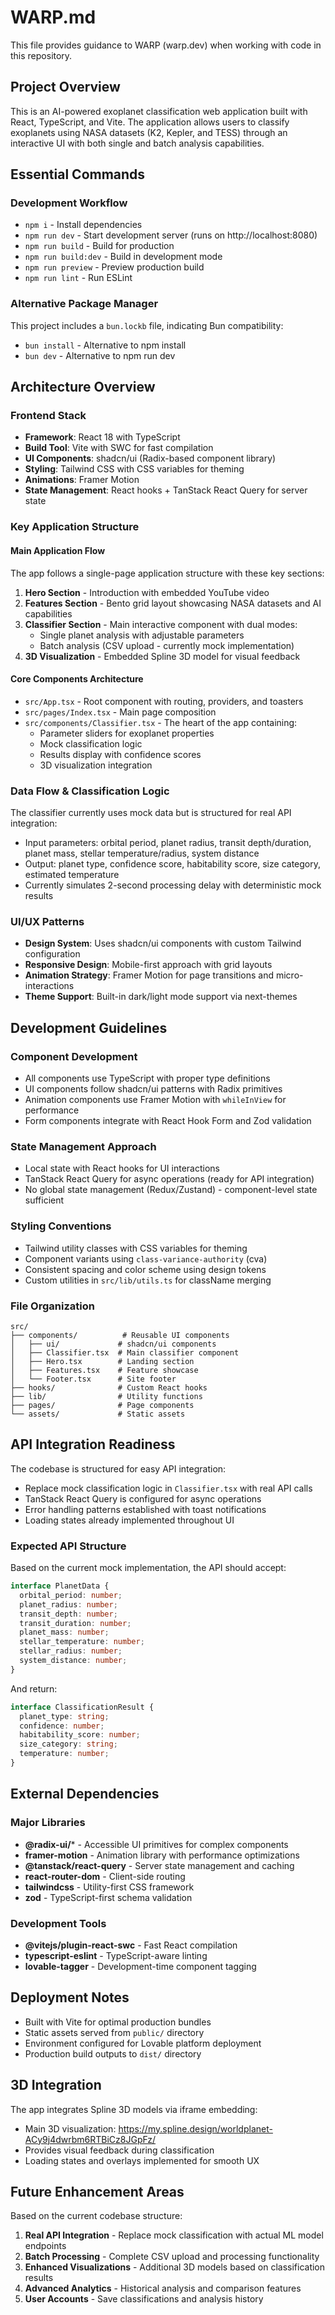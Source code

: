 # WARP.md

This file provides guidance to WARP (warp.dev) when working with code in this repository.

## Project Overview

This is an AI-powered exoplanet classification web application built with React, TypeScript, and Vite. The application allows users to classify exoplanets using NASA datasets (K2, Kepler, and TESS) through an interactive UI with both single and batch analysis capabilities.

## Essential Commands

### Development Workflow
- `npm i` - Install dependencies
- `npm run dev` - Start development server (runs on http://localhost:8080)
- `npm run build` - Build for production
- `npm run build:dev` - Build in development mode
- `npm run preview` - Preview production build
- `npm run lint` - Run ESLint

### Alternative Package Manager
This project includes a `bun.lockb` file, indicating Bun compatibility:
- `bun install` - Alternative to npm install
- `bun dev` - Alternative to npm run dev

## Architecture Overview

### Frontend Stack
- **Framework**: React 18 with TypeScript
- **Build Tool**: Vite with SWC for fast compilation
- **UI Components**: shadcn/ui (Radix-based component library)
- **Styling**: Tailwind CSS with CSS variables for theming
- **Animations**: Framer Motion
- **State Management**: React hooks + TanStack React Query for server state

### Key Application Structure

#### Main Application Flow
The app follows a single-page application structure with these key sections:
1. **Hero Section** - Introduction with embedded YouTube video
2. **Features Section** - Bento grid layout showcasing NASA datasets and AI capabilities
3. **Classifier Section** - Main interactive component with dual modes:
   - Single planet analysis with adjustable parameters
   - Batch analysis (CSV upload - currently mock implementation)
4. **3D Visualization** - Embedded Spline 3D model for visual feedback

#### Core Components Architecture
- `src/App.tsx` - Root component with routing, providers, and toasters
- `src/pages/Index.tsx` - Main page composition
- `src/components/Classifier.tsx` - The heart of the app containing:
  - Parameter sliders for exoplanet properties
  - Mock classification logic
  - Results display with confidence scores
  - 3D visualization integration

### Data Flow & Classification Logic
The classifier currently uses mock data but is structured for real API integration:
- Input parameters: orbital period, planet radius, transit depth/duration, planet mass, stellar temperature/radius, system distance
- Output: planet type, confidence score, habitability score, size category, estimated temperature
- Currently simulates 2-second processing delay with deterministic mock results

### UI/UX Patterns
- **Design System**: Uses shadcn/ui components with custom Tailwind configuration
- **Responsive Design**: Mobile-first approach with grid layouts
- **Animation Strategy**: Framer Motion for page transitions and micro-interactions
- **Theme Support**: Built-in dark/light mode support via next-themes

## Development Guidelines

### Component Development
- All components use TypeScript with proper type definitions
- UI components follow shadcn/ui patterns with Radix primitives
- Animation components use Framer Motion with `whileInView` for performance
- Form components integrate with React Hook Form and Zod validation

### State Management Approach
- Local state with React hooks for UI interactions
- TanStack React Query for async operations (ready for API integration)
- No global state management (Redux/Zustand) - component-level state sufficient

### Styling Conventions
- Tailwind utility classes with CSS variables for theming
- Component variants using `class-variance-authority` (cva)
- Consistent spacing and color scheme using design tokens
- Custom utilities in `src/lib/utils.ts` for className merging

### File Organization
```
src/
├── components/          # Reusable UI components
│   ├── ui/             # shadcn/ui components
│   ├── Classifier.tsx  # Main classifier component
│   ├── Hero.tsx        # Landing section
│   ├── Features.tsx    # Feature showcase
│   └── Footer.tsx      # Site footer
├── hooks/              # Custom React hooks
├── lib/                # Utility functions
├── pages/              # Page components
└── assets/             # Static assets
```

## API Integration Readiness

The codebase is structured for easy API integration:
- Replace mock classification logic in `Classifier.tsx` with real API calls
- TanStack React Query is configured for async operations
- Error handling patterns established with toast notifications
- Loading states already implemented throughout UI

### Expected API Structure
Based on the current mock implementation, the API should accept:
```typescript
interface PlanetData {
  orbital_period: number;
  planet_radius: number;
  transit_depth: number;
  transit_duration: number;
  planet_mass: number;
  stellar_temperature: number;
  stellar_radius: number;
  system_distance: number;
}
```

And return:
```typescript
interface ClassificationResult {
  planet_type: string;
  confidence: number;
  habitability_score: number;
  size_category: string;
  temperature: number;
}
```

## External Dependencies

### Major Libraries
- **@radix-ui/*** - Accessible UI primitives for complex components
- **framer-motion** - Animation library with performance optimizations
- **@tanstack/react-query** - Server state management and caching
- **react-router-dom** - Client-side routing
- **tailwindcss** - Utility-first CSS framework
- **zod** - TypeScript-first schema validation

### Development Tools
- **@vitejs/plugin-react-swc** - Fast React compilation
- **typescript-eslint** - TypeScript-aware linting
- **lovable-tagger** - Development-time component tagging

## Deployment Notes

- Built with Vite for optimal production bundles
- Static assets served from `public/` directory  
- Environment configured for Lovable platform deployment
- Production build outputs to `dist/` directory

## 3D Integration

The app integrates Spline 3D models via iframe embedding:
- Main 3D visualization: https://my.spline.design/worldplanet-ACy9j4dwrbm6RTBiCz8JGpFz/
- Provides visual feedback during classification
- Loading states and overlays implemented for smooth UX

## Future Enhancement Areas

Based on the current codebase structure:
1. **Real API Integration** - Replace mock classification with actual ML model endpoints
2. **Batch Processing** - Complete CSV upload and processing functionality
3. **Enhanced Visualizations** - Additional 3D models based on classification results
4. **Advanced Analytics** - Historical analysis and comparison features
5. **User Accounts** - Save classifications and analysis history